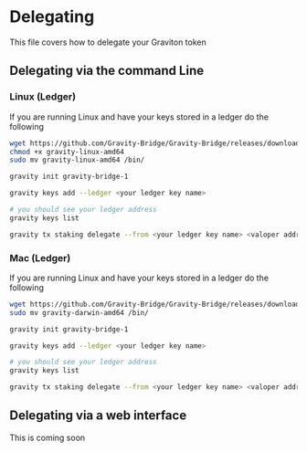 # Delegating

This file covers how to delegate your Graviton token

## Delegating via the command Line

### Linux (Ledger)

If you are running Linux and have your keys stored in a ledger do the following

```bash 
wget https://github.com/Gravity-Bridge/Gravity-Bridge/releases/download/v1.0.8/gravity-linux-amd64
chmod +x gravity-linux-amd64
sudo mv gravity-linux-amd64 /bin/

gravity init gravity-bridge-1

gravity keys add --ledger <your ledger key name>

# you should see your ledger address
gravity keys list 

gravity tx staking delegate --from <your ledger key name> <valoper address> <amount> --node http://chainripper-2.althea.net:26657 --chain-id gravity-bridge-1
```

### Mac (Ledger)

If you are running Linux and have your keys stored in a ledger do the following

```bash 
wget https://github.com/Gravity-Bridge/Gravity-Bridge/releases/download/v1.0.8/gravity-darwin-amd64
sudo mv gravity-darwin-amd64 /bin/

gravity init gravity-bridge-1

gravity keys add --ledger <your ledger key name>

# you should see your ledger address
gravity keys list 

gravity tx staking delegate --from <your ledger key name> <valoper address> <amount> --node http://chainripper-2.althea.net:26657 --chain-id gravity-bridge-1
```

## Delegating via a web interface

This is coming soon